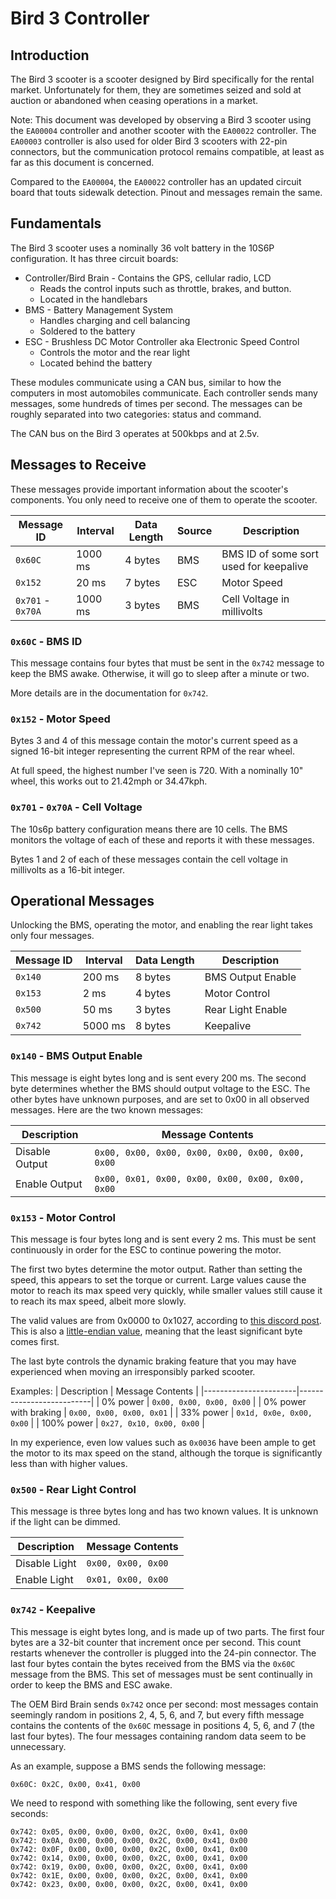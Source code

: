 # Bird 3 Controller #

## Introduction ##
The Bird 3 scooter is a scooter designed by Bird specifically for the rental market. Unfortunately for them, they are sometimes seized and sold at auction or abandoned when ceasing operations in a market.

Note: This document was developed by observing a Bird 3 scooter using the `EA00004` controller and another scooter with the `EA00022` controller. The `EA00003` controller is also used for older Bird 3 scooters with 22-pin connectors, but the communication protocol remains compatible, at least as far as this document is concerned.

Compared to the `EA00004`, the `EA00022` controller has an updated circuit board that touts sidewalk detection. Pinout and messages remain the same.

## Fundamentals ##
The Bird 3 scooter uses a nominally 36 volt battery in the 10S6P configuration. It has three circuit boards:
 - Controller/Bird Brain - Contains the GPS, cellular radio, LCD
   - Reads the control inputs such as throttle, brakes, and button.
   - Located in the handlebars
 - BMS - Battery Management System
   - Handles charging and cell balancing
   - Soldered to the battery
 - ESC - Brushless DC Motor Controller aka Electronic Speed Control
   - Controls the motor and the rear light
   - Located behind the battery

These modules communicate using a CAN bus, similar to how the computers in most automobiles communicate. Each controller sends many messages, some hundreds of times per second. The messages can be roughly separated into two categories: status and command.

The CAN bus on the Bird 3 operates at 500kbps and at 2.5v.

## Messages to Receive ##
These messages provide important information about the scooter's components. You only need to receive one of them to operate the scooter.

| Message ID        | Interval | Data Length | Source | Description                            |
|-------------------|----------|-------------|--------|----------------------------------------|
| `0x60C`           | 1000 ms  | 4 bytes     | BMS    | BMS ID of some sort used for keepalive |
| `0x152`           | 20 ms    | 7 bytes     | ESC    | Motor Speed                            |
| `0x701` - `0x70A` | 1000 ms  | 3 bytes     | BMS    | Cell Voltage in millivolts             |

### `0x60C` - BMS ID ###
This message contains four bytes that must be sent in the `0x742` message to keep the BMS awake. Otherwise, it will go to sleep after a minute or two.

More details are in the documentation for `0x742`.

### `0x152` - Motor Speed ###
Bytes 3 and 4 of this message contain the motor's current speed as a signed 16-bit integer representing the current RPM of the rear wheel.

At full speed, the highest number I've seen is 720. With a nominally 10" wheel, this works out to 21.42mph or 34.47kph.

### `0x701` - `0x70A` - Cell Voltage ###
The 10s6p battery configuration means there are 10 cells. The BMS monitors the voltage of each of these and reports it with these messages.

Bytes 1 and 2 of each of these messages contain the cell voltage in millivolts as a 16-bit integer.


## Operational Messages ##
Unlocking the BMS, operating the motor, and enabling the rear light takes only four messages.

| Message ID | Interval | Data Length | Description                  |
|------------|----------|-------------|------------------------------|
| `0x140`    |  200 ms  | 8 bytes     | BMS Output Enable            |
| `0x153`    |    2 ms  | 4 bytes     | Motor Control                |
| `0x500`    |   50 ms  | 3 bytes     | Rear Light Enable            |
| `0x742`    | 5000 ms  | 8 bytes     | Keepalive                    |

### `0x140` - BMS Output Enable ###
This message is eight bytes long and is sent every 200 ms. The second byte determines whether the BMS should output voltage to the ESC. The other bytes have unknown purposes, and are set to 0x00 in all observed messages.
Here are the two known messages:

| Description    | Message Contents                                 |
|----------------|--------------------------------------------------|
| Disable Output | `0x00, 0x00, 0x00, 0x00, 0x00, 0x00, 0x00, 0x00` |
| Enable Output  | `0x00, 0x01, 0x00, 0x00, 0x00, 0x00, 0x00, 0x00` |


### `0x153` - Motor Control ###
This message is four bytes long and is sent every 2 ms. This must be sent continuously in order for the ESC to continue powering the motor.

The first two bytes determine the motor output. Rather than setting the speed, this appears to set the torque or current. Large values cause the motor to reach its max speed very quickly, while smaller values still cause it to reach its max speed, albeit more slowly.

The valid values are from 0x0000 to 0x1027, according to [this discord post](https://discord.com/channels/550154171433615364/747890701328711771/1039920555308101724). This is also a [little-endian value](https://www.geeksforgeeks.org/little-and-big-endian-mystery), meaning that the least significant byte comes first.

The last byte controls the dynamic braking feature that you may have experienced when moving an irresponsibly parked scooter.

Examples:
| Description           | Message Contents         |
|-----------------------|--------------------------|
| 0% power              | `0x00, 0x00, 0x00, 0x00` |
| 0% power with braking | `0x00, 0x00, 0x00, 0x01` |
| 33% power             | `0x1d, 0x0e, 0x00, 0x00` |
| 100% power            | `0x27, 0x10, 0x00, 0x00` |

In my experience, even low values such as `0x0036` have been ample to get the motor to its max speed on the stand, although the torque is significantly less than with higher values.

### `0x500` - Rear Light Control ###
This message is three bytes long and has two known values. It is unknown if the light can be dimmed.

| Description   | Message Contents   |
|---------------|--------------------|
| Disable Light | `0x00, 0x00, 0x00` |
| Enable Light  | `0x01, 0x00, 0x00` |

### `0x742` - Keepalive ###
This message is eight bytes long, and is made up of two parts. The first four bytes are a 32-bit counter that increment once per second. This count restarts whenever the controller is plugged into the 24-pin connector. The last four bytes contain the bytes received from the BMS via the `0x60C` message from the BMS. This set of messages must be sent continually in order to keep the BMS and ESC awake.

The OEM Bird Brain sends `0x742` once per second: most messages contain seemingly random in positions 2, 4, 5, 6, and 7, but every fifth message contains the contents of the `0x60C` message in positions 4, 5, 6, and 7 (the last four bytes). The four messages containing random data seem to be unnecessary.

As an example, suppose a BMS sends the following message:
```
0x60C: 0x2C, 0x00, 0x41, 0x00
```
We need to respond with something like the following, sent every five seconds:

```
0x742: 0x05, 0x00, 0x00, 0x00, 0x2C, 0x00, 0x41, 0x00
0x742: 0x0A, 0x00, 0x00, 0x00, 0x2C, 0x00, 0x41, 0x00
0x742: 0x0F, 0x00, 0x00, 0x00, 0x2C, 0x00, 0x41, 0x00
0x742: 0x14, 0x00, 0x00, 0x00, 0x2C, 0x00, 0x41, 0x00
0x742: 0x19, 0x00, 0x00, 0x00, 0x2C, 0x00, 0x41, 0x00
0x742: 0x1E, 0x00, 0x00, 0x00, 0x2C, 0x00, 0x41, 0x00
0x742: 0x23, 0x00, 0x00, 0x00, 0x2C, 0x00, 0x41, 0x00
```
